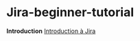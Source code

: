 # Jira-beginner-tutorial


**Introduction**
[Introduction à Jira](Introduction/Introduction-jira.md)
